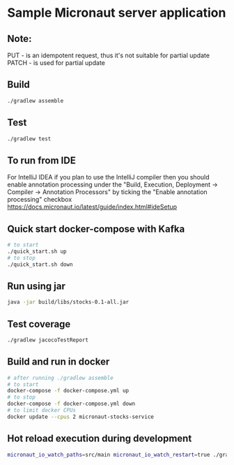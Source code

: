 # Sample Micronaut server application

## Note:
PUT - is an idempotent request, thus it's not suitable for partial update
PATCH - is used for partial update

## Build
```bash
./gradlew assemble
```

## Test
```bash
./gradlew test
```

## To run from IDE
For IntelliJ IDEA if you plan to use the IntelliJ compiler then you should enable annotation processing 
under the "Build, Execution, Deployment → Compiler → Annotation Processors" by ticking the "Enable annotation processing" checkbox
https://docs.micronaut.io/latest/guide/index.html#ideSetup

## Quick start docker-compose with Kafka
```bash
# to start
./quick_start.sh up
# to stop
./quick_start.sh down
```

## Run using jar
```bash
java -jar build/libs/stocks-0.1-all.jar
```

## Test coverage
```bash
./gradlew jacocoTestReport
```

## Build and run in docker
```bash
# after running ./gradlew assemble
# to start
docker-compose -f docker-compose.yml up
# to stop
docker-compose -f docker-compose.yml down
# to limit docker CPUs
docker update --cpus 2 micronaut-stocks-service
```

## Hot reload execution during development
```bash
micronaut_io_watch_paths=src/main micronaut_io_watch_restart=true ./gradlew :stocks-service:run --continuous
```

